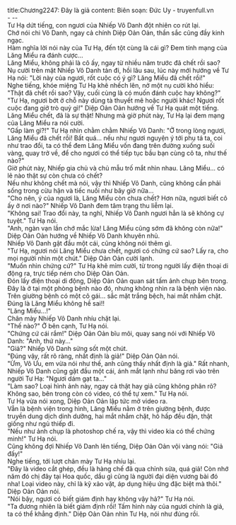 title:Chương2247: Đây là giả
content:
Biên soạn: Đức Uy - truyenfull.vn<br>- --<br>Tư Hạ dứt tiếng, con ngươi của Nhiếp Vô Danh đột nhiên co rút lại.<br>Chớ nói chi Vô Danh, ngay cả chính Diệp Oản Oản, thần sắc cũng đầy kinh ngạc.<br>Hàm nghĩa lời nói này của Tư Hạ, đến tột cùng là cái gì? Đem tính mạng của Lăng Miểu ra đánh cược...<br>Lăng Miểu, không phải là cô ấy, ngay từ nhiều năm trước đã chết rồi sao?<br>Nụ cười trên mặt Nhiếp Vô Danh tản đi, hồi lâu sau, lúc này mới hướng về Tư Hạ nói: "Lời này của ngươi, rốt cuộc có ý gì? Lăng Miểu đã chết rồi!"<br>Nghe tiếng, khóe miệng Tư Hạ khẽ nhếch lên, nở một nụ cười khó hiểu: "Thật đã chết rồi sao? Vậy, cuối cùng là có muốn đánh cuộc hay không?"<br>"Tư Hạ, ngươi bớt ở chỗ này dùng tà thuyết mê hoặc người khác! Ngươi rốt cuộc đang giở trò quỷ gì!" Diệp Oản Oản hướng về Tư Hạ quát một tiếng.<br>Lăng Miểu chết, đã là sự thật! Nhưng mà giờ phút này, Tư Hạ lại đem mạng của Lăng Miểu ra nói cười.<br>"Gấp làm gì?!" Tư Hạ nhìn chằm chằm Nhiếp Vô Danh: "Ở trong lòng ngươi, Lăng Miểu đã chết rồi! Bất quá... nếu như ngươi nguyện ý tới phụ tá ta, coi như trao đổi, ta có thể đem Lăng Miểu vốn đang trên đường xuống suối vàng, quay trở về, để cho ngươi có thể tiếp tục bầu bạn cùng cô ta, như thế nào?"<br>Giờ phút này, Nhiếp gia chủ và chủ mẫu trố mắt nhìn nhau. Lăng Miểu... có lẽ nào thật sự còn chưa có chết?<br>Nếu như không chết mà nói, vậy thì Nhiếp Vô Danh, cũng không cần phải sống trong cừu hận và tiếc nuối như bây giờ nữa...<br>"Cho nên, ý của ngươi là, Lăng Miểu còn chưa chết? Hơn nữa, ngươi biết cô ấy ở nơi nào?" Nhiếp Vô Danh đem tâm trạng thu liễm lại.<br>"Không sai! Trao đổi này, ta nghĩ, Nhiếp Vô Danh ngươi hẳn là sẽ không cự tuyệt." Tư Hạ nói.<br>"Anh, ngàn vạn lần chớ mắc lừa! Lăng Miểu cũng sớm đã không còn nữa!" Diệp Oản Oản hướng về Nhiếp Vô Danh khuyên nhủ.<br>Nhiếp Vô Danh gật đầu một cái, cũng không nói thêm gì.<br>"Tư Hạ, ngươi nói Lăng Miểu chưa chết, ngươi có chứng cứ sao? Lấy ra, cho mọi người nhìn một chút." Diệp Oản Oản cười lạnh.<br>"Muốn nhìn chứng cứ?" Tư Hạ khẽ mỉm cười, từ trong người lấy điện thoại di động ra, trực tiếp ném cho Diệp Oản Oản.<br>Đón lấy điện thoại di động, Diệp Oản Oản quan sát tấm ảnh chụp bên trong.<br>Đây là ở tại một phòng bệnh nào đó, nhưng không nhìn ra là bệnh viện nào. Trên giường bệnh có một cô gái... sắc mặt trắng bệch, hai mắt nhắm chặt. Đúng là Lăng Miểu không hề sai!!<br>"Lăng Miểu...!"<br>Chân mày Nhiếp Vô Danh nhíu chặt lại.<br>"Thế nào?" Ở bên cạnh, Tư Hạ nói.<br>"Chứng cứ cái rắm!" Diệp Oản Oản bĩu môi, quay sang nói với Nhiếp Vô Danh: "Anh, thứ này..."<br>"Giả?" Nhiếp Vô Danh sửng sốt một chút.<br>"Đúng vậy, rất rõ ràng, nhất định là giả!" Diệp Oản Oản nói.<br>"Ừm, Vô Ưu, em vừa nói như thế, anh cũng thấy nhất định là giả." Rất nhanh, Nhiếp Vô Danh cũng gật đầu một cái, ánh mắt lạnh như băng rơi vào trên người Tư Hạ: "Ngươi dám gạt ta..."<br>"Làm sao? Loại hình ảnh này, ngay cả thật hay giả cũng không phân rõ? Không sao, bên trong còn có video, có thể tự xem." Tư Hạ nói.<br>Tư Hạ vừa nói xong, Diệp Oản Oản lập tức mở video ra.<br>Vẫn là bệnh viện trong hình, Lăng Miểu nằm ở trên giường bệnh, được truyền dung dịch dinh dưỡng, hai mắt nhắm chặt, hô hấp đều đặn, thật giống như ngủ thiếp đi.<br>"Nếu như ảnh chụp là photoshop chế ra, vậy thì video kia có thể chứng minh!" Tư Hạ nói.<br>Cũng không đợi Nhiếp Vô Danh lên tiếng, Diệp Oản Oản vội vàng nói: "Giả đấy!"<br>Nghe tiếng, tới lượt chân mày Tư Hạ nhíu lại.<br>"Đây là video cắt ghép, đều là hàng chế đã qua chỉnh sửa, quá giả! Còn nhớ năm đó chị đây tại Hoa quốc, dầu gì cũng là người đại diện vương bài đó nha! Loại video này, chỉ là kỹ xảo vặt, áp dụng hiệu ứng đặc biệt mà thôi." Diệp Oản Oản nói.<br>"Nói bậy, ngươi có biết giám định hay không vậy hả?" Tư Hạ nói.<br>"Ta đương nhiên là biết giám định rồi! Tấm hình này của ngươi chính là giả, ta có thể khẳng định." Diệp Oản Oản nhìn Tư Hạ, nói như đúng rồi.